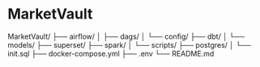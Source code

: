 # MarketVault


MarketVault/
├── airflow/
│   ├── dags/
│   └── config/
├── dbt/
│   └── models/
├── superset/
├── spark/
│   └── scripts/
├── postgres/
│   └── init.sql
├── docker-compose.yml
├── .env
└── README.md
